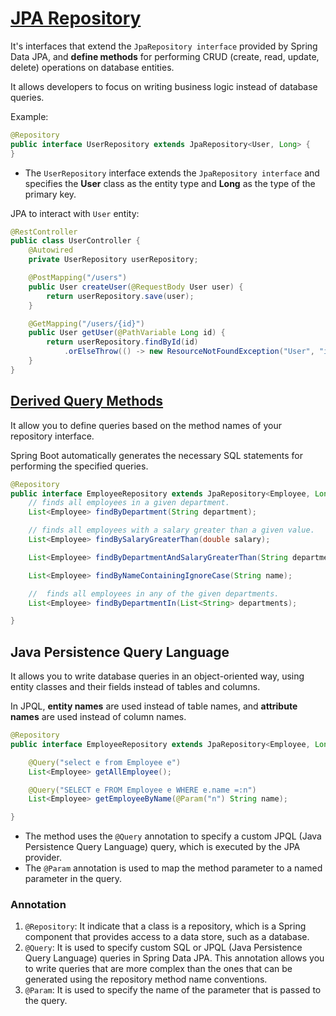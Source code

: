 # [JPA Repository](https://docs.spring.io/spring-data/jpa/docs/current/reference/html/#jpa.repositories)

It's interfaces that extend the ``JpaRepository interface`` provided by Spring Data JPA, and **define methods** for performing CRUD (create, read, update, delete) operations on database entities.

It allows developers to focus on writing business logic instead of database queries.

Example:
```java
@Repository
public interface UserRepository extends JpaRepository<User, Long> {
}

```
- The ``UserRepository`` interface extends the ``JpaRepository interface`` and specifies the **User** class as the entity type and **Long** as the type of the primary key.

JPA to interact with ``User`` entity:
```java
@RestController
public class UserController {
    @Autowired
    private UserRepository userRepository;

    @PostMapping("/users")
    public User createUser(@RequestBody User user) {
        return userRepository.save(user);
    }

    @GetMapping("/users/{id}")
    public User getUser(@PathVariable Long id) {
        return userRepository.findById(id)
            .orElseThrow(() -> new ResourceNotFoundException("User", "id", id));
    }
}

```

## [Derived Query Methods](https://docs.spring.io/spring-data/jpa/docs/current/reference/html/#jpa.query-methods)

It  allow you to define queries based on the method names of your repository interface.

Spring Boot automatically generates the necessary SQL statements for performing the specified queries.
```java
@Repository
public interface EmployeeRepository extends JpaRepository<Employee, Long> {
    // finds all employees in a given department.
    List<Employee> findByDepartment(String department);

    // finds all employees with a salary greater than a given value.
    List<Employee> findBySalaryGreaterThan(double salary);

    List<Employee> findByDepartmentAndSalaryGreaterThan(String department, double salary);

    List<Employee> findByNameContainingIgnoreCase(String name);

    //  finds all employees in any of the given departments.
    List<Employee> findByDepartmentIn(List<String> departments);

}

```

## Java Persistence Query Language
It allows you to write database queries in an object-oriented way, using entity classes and their fields instead of tables and columns.

In JPQL, **entity names** are used instead of table names, and **attribute names** are used instead of column names.
```java
@Repository
public interface EmployeeRepository extends JpaRepository<Employee, Long> {

    @Query("select e from Employee e")
    List<Employee> getAllEmployee();

    @Query("SELECT e FROM Employee e WHERE e.name =:n")
    List<Employee> getEmployeeByName(@Param("n") String name);

}

```
- The method uses the ```@Query``` annotation to specify a custom JPQL (Java Persistence Query Language) query, which is executed by the JPA provider.
- The ```@Param``` annotation is used to map the method parameter to a named parameter in the query.

### Annotation
1. ``@Repository``: It  indicate that a class is a repository, which is a Spring component that provides access to a data store, such as a database.
2. ``@Query``: It is used to specify custom SQL or JPQL (Java Persistence Query Language) queries in Spring Data JPA. This annotation allows you to write queries that are more complex than the ones that can be generated using the repository method name conventions.
3. ``@Param``: It  is used to specify the name of the parameter that is passed to the query.